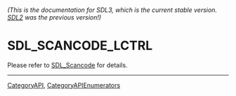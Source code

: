 ###### (This is the documentation for SDL3, which is the current stable version. [SDL2](https://wiki.libsdl.org/SDL2/) was the previous version!)
# SDL_SCANCODE_LCTRL

Please refer to [SDL_Scancode](SDL_Scancode) for details.

----
[CategoryAPI](CategoryAPI), [CategoryAPIEnumerators](CategoryAPIEnumerators)

